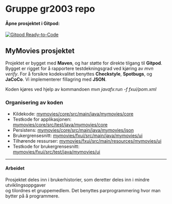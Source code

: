 # Gruppe gr2003 repo
#### Åpne prosjektet i Gitpod:
[![Gitpod Ready-to-Code](https://img.shields.io/badge/Gitpod-Ready--to--Code-blue?logo=gitpod)](https://gitpod.idi.ntnu.no/#https://gitlab.stud.idi.ntnu.no/it1901/groups-2020/gr2003/gr2003) 


## MyMovies prosjektet
Projektet er bygget med **Maven**, og har støtte for direkte tilgang til **Gitpod**.
Bygget er rigget for å rapportere testdekningsgrad ved kjøring av *mvn verify*.
For å forsikre kodekvalitet benyttes **Checkstyle**, **Spotbugs**, og **JaCoCo**. 
Vi implementerer fillagring med **JSON**.

Koden kjøres ved hjelp av kommandoen *mvn javafx:run -f fxui/pom.xml*


### Organisering av koden 
- Kildekode: [mymovies/core/src/main/java/mymovies/core](https://gitlab.stud.idi.ntnu.no/it1901/groups-2020/gr2003/gr2003/-/tree/master/mymovies%2Fcore%2Fsrc%2Fmain%2Fjava%2Fmymovies%2Fcore)
- Testkode for applikasjonen: [mymovies/core/src/test/java/mymovies/core](https://gitlab.stud.idi.ntnu.no/it1901/groups-2020/gr2003/gr2003/-/tree/master/mymovies%2Fcore%2Fsrc%2Ftest%2Fjava%2Fmymovies%2Fcore)
- Persistens: [mymovies/core/src/main/java/mymovies/json](https://gitlab.stud.idi.ntnu.no/it1901/groups-2020/gr2003/gr2003/-/tree/master/mymovies%2Fcore%2Fsrc%2Fmain%2Fjava%2Fmymovies%2Fjson)
- Brukergrensesnitt: [mymovies/fxui/src/main/java/mymovies/ui](https://gitlab.stud.idi.ntnu.no/it1901/groups-2020/gr2003/gr2003/-/tree/master/mymovies%2Ffxui%2Fsrc%2Fmain%2Fjava%2Fmymovies%2Fui)
- Tilhørende ressurser: [mymovies/fxui/src/main/resources/mymovies/ui](https://gitlab.stud.idi.ntnu.no/it1901/groups-2020/gr2003/gr2003/-/tree/master/mymovies%2Ffxui%2Fsrc%2Fmain%2Fresources%2Fmymovies%2Fui)
- Testkode for brukergrensesnitt: [mymovies/fxui/src/test/java/mymovies/ui](https://gitlab.stud.idi.ntnu.no/it1901/groups-2020/gr2003/gr2003/-/tree/master/mymovies%2Ffxui%2Fsrc%2Ftest%2Fjava%2Fmymovies%2Fui)
---

#### Arbeidet 
Prosjektet deles inn i brukerhistorier, som deretter deles inn i mindre utviklingsoppgaver  
og tilordnes et gruppemedlem. Det benyttes parprogrammering hvor man bytter på å programmere.
